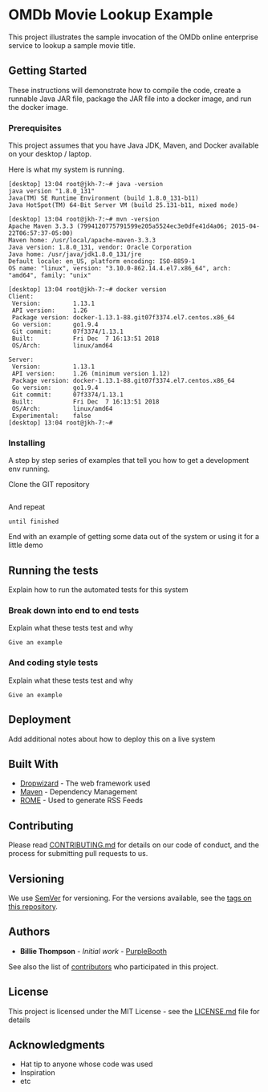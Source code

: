# OMDb Movie Lookup Example

This project illustrates the sample invocation of the OMDb online enterprise service to lookup a sample movie title.

## Getting Started

These instructions will demonstrate how to compile the code, create a runnable Java JAR file, package the JAR file into a docker image, and run the docker image.

### Prerequisites

This project assumes that you have Java JDK, Maven, and Docker available on your desktop / laptop.

Here is what my system is running.

```
[desktop] 13:04 root@jkh-7:~# java -version
java version "1.8.0_131"
Java(TM) SE Runtime Environment (build 1.8.0_131-b11)
Java HotSpot(TM) 64-Bit Server VM (build 25.131-b11, mixed mode)

[desktop] 13:04 root@jkh-7:~# mvn -version
Apache Maven 3.3.3 (7994120775791599e205a5524ec3e0dfe41d4a06; 2015-04-22T06:57:37-05:00)
Maven home: /usr/local/apache-maven-3.3.3
Java version: 1.8.0_131, vendor: Oracle Corporation
Java home: /usr/java/jdk1.8.0_131/jre
Default locale: en_US, platform encoding: ISO-8859-1
OS name: "linux", version: "3.10.0-862.14.4.el7.x86_64", arch: "amd64", family: "unix"

[desktop] 13:04 root@jkh-7:~# docker version
Client:
 Version:         1.13.1
 API version:     1.26
 Package version: docker-1.13.1-88.git07f3374.el7.centos.x86_64
 Go version:      go1.9.4
 Git commit:      07f3374/1.13.1
 Built:           Fri Dec  7 16:13:51 2018
 OS/Arch:         linux/amd64

Server:
 Version:         1.13.1
 API version:     1.26 (minimum version 1.12)
 Package version: docker-1.13.1-88.git07f3374.el7.centos.x86_64
 Go version:      go1.9.4
 Git commit:      07f3374/1.13.1
 Built:           Fri Dec  7 16:13:51 2018
 OS/Arch:         linux/amd64
 Experimental:    false
[desktop] 13:04 root@jkh-7:~#
```

### Installing

A step by step series of examples that tell you how to get a development env running.

Clone the GIT repository

```

```

And repeat

```
until finished
```

End with an example of getting some data out of the system or using it for a little demo

## Running the tests

Explain how to run the automated tests for this system

### Break down into end to end tests

Explain what these tests test and why

```
Give an example
```

### And coding style tests

Explain what these tests test and why

```
Give an example
```

## Deployment

Add additional notes about how to deploy this on a live system

## Built With

* [Dropwizard](http://www.dropwizard.io/1.0.2/docs/) - The web framework used
* [Maven](https://maven.apache.org/) - Dependency Management
* [ROME](https://rometools.github.io/rome/) - Used to generate RSS Feeds

## Contributing

Please read [CONTRIBUTING.md](https://gist.github.com/PurpleBooth/b24679402957c63ec426) for details on our code of conduct, and the process for submitting pull requests to us.

## Versioning

We use [SemVer](http://semver.org/) for versioning. For the versions available, see the [tags on this repository](https://github.com/your/project/tags). 

## Authors

* **Billie Thompson** - *Initial work* - [PurpleBooth](https://github.com/PurpleBooth)

See also the list of [contributors](https://github.com/your/project/contributors) who participated in this project.

## License

This project is licensed under the MIT License - see the [LICENSE.md](LICENSE.md) file for details

## Acknowledgments

* Hat tip to anyone whose code was used
* Inspiration
* etc
